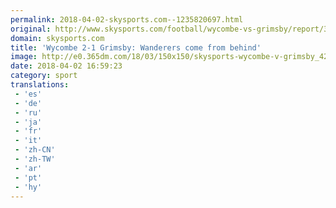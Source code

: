 ```yaml
---
permalink: 2018-04-02-skysports.com--1235820697.html
original: http://www.skysports.com/football/wycombe-vs-grimsby/report/374558
domain: skysports.com
title: 'Wycombe 2-1 Grimsby: Wanderers come from behind'
image: http://e0.365dm.com/18/03/150x150/skysports-wycombe-v-grimsby_4266803.jpg
date: 2018-04-02 16:59:23
category: sport
translations: 
 - 'es'
 - 'de'
 - 'ru'
 - 'ja'
 - 'fr'
 - 'it'
 - 'zh-CN'
 - 'zh-TW'
 - 'ar'
 - 'pt'
 - 'hy'
---
```


